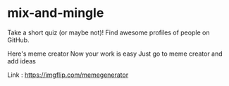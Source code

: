 # mix-and-mingle
Take a short quiz (or maybe not)! Find awesome profiles of people on GitHub.

Here's meme creator 
Now your work is easy 
Just go to meme creator and add ideas

Link : https://imgflip.com/memegenerator

